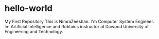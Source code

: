 # hello-world
My First Repository
This is NimraZeeshan. I'm Computer System Engineer. Im Artificial Intelligence and Robtoics instructor  at Dawood University of Engineering and Technology.
